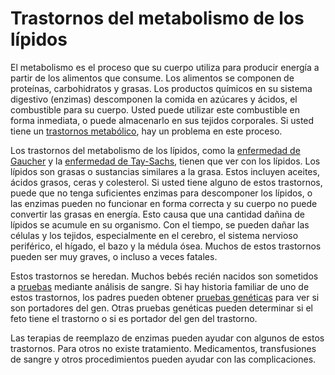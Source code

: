 Trastornos del metabolismo de los lípidos
=========================================


El metabolismo es el proceso que su cuerpo utiliza para producir energía a partir de los alimentos que consume. Los alimentos se componen de proteínas, carbohidratos y grasas. Los productos químicos en su sistema digestivo (enzimas) descomponen la comida en azúcares y ácidos, el combustible para su cuerpo. Usted puede utilizar este combustible en forma inmediata, o puede almacenarlo en sus tejidos corporales. Si usted tiene un [trastornos metabólico](https://medlineplus.gov/spanish/metabolicdisorders.html), hay un problema en este proceso.


Los trastornos del metabolismo de los lípidos, como la [enfermedad de Gaucher](https://medlineplus.gov/spanish/gaucherdisease.html) y la [enfermedad de Tay-Sachs](https://medlineplus.gov/spanish/taysachsdisease.html), tienen que ver con los lípidos. Los lípidos son grasas o sustancias similares a la grasa. Estos incluyen aceites, ácidos grasos, ceras y colesterol. Si usted tiene alguno de estos trastornos, puede que no tenga suficientes enzimas para descomponer los lípidos, o las enzimas pueden no funcionar en forma correcta y su cuerpo no puede convertir las grasas en energía. Esto causa que una cantidad dañina de lípidos se acumule en su organismo. Con el tiempo, se pueden dañar las células y los tejidos, especialmente en el cerebro, el sistema nervioso periférico, el hígado, el bazo y la médula ósea. Muchos de estos trastornos pueden ser muy graves, o incluso a veces fatales.


Estos trastornos se heredan. Muchos bebés recién nacidos son sometidos a [pruebas](https://medlineplus.gov/spanish/newbornscreening.html) mediante análisis de sangre. Si hay historia familiar de uno de estos trastornos, los padres pueden obtener [pruebas genéticas](https://medlineplus.gov/spanish/genetictesting.html) para ver si son portadores del gen. Otras pruebas genéticas pueden determinar si el feto tiene el trastorno o si es portador del gen del trastorno.


Las terapias de reemplazo de enzimas pueden ayudar con algunos de estos trastornos. Para otros no existe tratamiento. Medicamentos, transfusiones de sangre y otros procedimientos pueden ayudar con las complicaciones.

